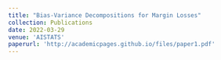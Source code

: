```yaml
---
title: "Bias-Variance Decompositions for Margin Losses"
collection: Publications
date: 2022-03-29
venue: 'AISTATS'
paperurl: 'http://academicpages.github.io/files/paper1.pdf'
---
```

